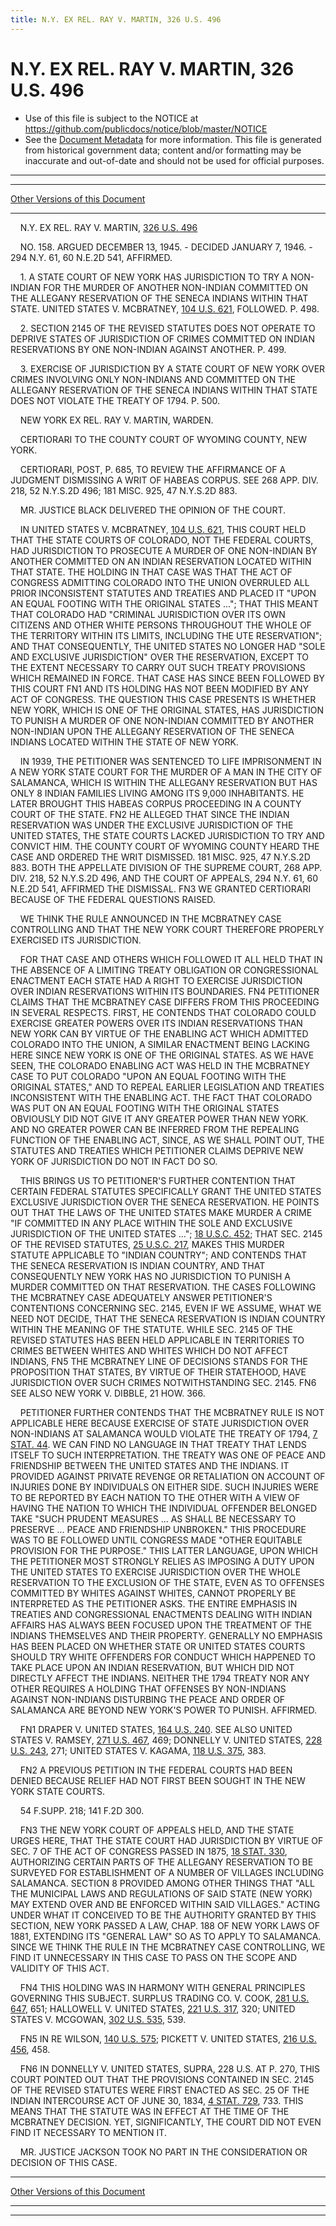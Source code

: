 ```yaml
---
title: N.Y. EX REL. RAY V. MARTIN, 326 U.S. 496
---
```


# N.Y. EX REL. RAY V. MARTIN, 326 U.S. 496

* Use of this file is subject to the NOTICE at https://github.com/publicdocs/notice/blob/master/NOTICE
* See the [Document Metadata](../../../index.md) for more information.
  This file is generated from historical government data; content and/or formatting may be inaccurate and out-of-date and should not be used for official purposes.

----------
----------

[Other Versions of this Document](https://publicdocs.github.io/go/links?ns=uslm-x&ref=%2Fus%2Fcourts%2Fscotus%2FusReporter%2F326%2F496)

----------

    N.Y. EX REL. RAY V. MARTIN, [326 U.S. 496][/us/courts/scotus/usReporter/326/496]

    NO. 158.  ARGUED DECEMBER 13, 1945.  - DECIDED JANUARY 7, 1946.  - 294 N.Y. 61, 60 N.E.2D 541, AFFIRMED.

    1.  A STATE COURT OF NEW YORK HAS JURISDICTION TO TRY A NON-INDIAN FOR THE MURDER OF ANOTHER NON-INDIAN COMMITTED ON THE ALLEGANY RESERVATION OF THE SENECA INDIANS WITHIN THAT STATE.  UNITED STATES V. MCBRATNEY, [104 U.S. 621][/us/courts/scotus/usReporter/104/621], FOLLOWED.  P. 498.

    2.  SECTION 2145 OF THE REVISED STATUTES DOES NOT OPERATE TO DEPRIVE STATES OF JURISDICTION OF CRIMES COMMITTED ON INDIAN RESERVATIONS BY ONE NON-INDIAN AGAINST ANOTHER.  P. 499.

    3.  EXERCISE OF JURISDICTION BY A STATE COURT OF NEW YORK OVER CRIMES INVOLVING ONLY NON-INDIANS AND COMMITTED ON THE ALLEGANY RESERVATION OF THE SENECA INDIANS WITHIN THAT STATE DOES NOT VIOLATE THE TREATY OF 1794.  P. 500.

    NEW YORK EX REL. RAY V. MARTIN, WARDEN.

    CERTIORARI TO THE COUNTY COURT OF WYOMING COUNTY, NEW YORK.

    CERTIORARI, POST, P. 685, TO REVIEW THE AFFIRMANCE OF A JUDGMENT DISMISSING A WRIT OF HABEAS CORPUS.  SEE 268 APP. DIV. 218, 52 N.Y.S.2D 496; 181 MISC. 925, 47 N.Y.S.2D 883.

    MR. JUSTICE BLACK DELIVERED THE OPINION OF THE COURT.

    IN UNITED STATES V. MCBRATNEY, [104 U.S. 621][/us/courts/scotus/usReporter/104/621], THIS COURT HELD THAT THE STATE COURTS OF COLORADO, NOT THE FEDERAL COURTS, HAD JURISDICTION TO PROSECUTE A MURDER OF ONE NON-INDIAN BY ANOTHER COMMITTED ON AN INDIAN RESERVATION LOCATED WITHIN THAT STATE.  THE HOLDING IN THAT CASE WAS THAT THE ACT OF CONGRESS ADMITTING COLORADO INTO THE UNION OVERRULED ALL PRIOR INCONSISTENT STATUTES AND TREATIES AND PLACED IT "UPON AN EQUAL FOOTING WITH THE ORIGINAL STATES  ..."; THAT THIS MEANT THAT COLORADO HAD "CRIMINAL JURISDICTION OVER ITS OWN CITIZENS AND OTHER WHITE PERSONS THROUGHOUT THE WHOLE OF THE TERRITORY WITHIN ITS LIMITS, INCLUDING THE UTE RESERVATION"; AND THAT CONSEQUENTLY, THE UNITED STATES NO LONGER HAD "SOLE AND EXCLUSIVE JURISDICTION" OVER THE RESERVATION, EXCEPT TO THE EXTENT NECESSARY TO CARRY OUT SUCH TREATY PROVISIONS WHICH REMAINED IN FORCE.  THAT CASE HAS SINCE BEEN FOLLOWED BY THIS COURT  FN1  AND ITS HOLDING HAS NOT BEEN MODIFIED BY ANY ACT OF CONGRESS.  THE QUESTION THIS CASE PRESENTS IS WHETHER NEW YORK, WHICH IS ONE OF THE ORIGINAL STATES, HAS JURISDICTION TO PUNISH A MURDER OF ONE NON-INDIAN COMMITTED BY ANOTHER NON-INDIAN UPON THE ALLEGANY RESERVATION OF THE SENECA INDIANS LOCATED WITHIN THE STATE OF NEW YORK.

    IN 1939, THE PETITIONER WAS SENTENCED TO LIFE IMPRISONMENT IN A NEW YORK STATE COURT FOR THE MURDER OF A MAN IN THE CITY OF SALAMANCA, WHICH IS WITHIN THE ALLEGANY RESERVATION BUT HAS ONLY 8 INDIAN FAMILIES LIVING AMONG ITS 9,000 INHABITANTS.  HE LATER BROUGHT THIS HABEAS CORPUS PROCEEDING IN A COUNTY COURT OF THE STATE.  FN2  HE ALLEGED THAT SINCE THE INDIAN RESERVATION WAS UNDER THE EXCLUSIVE JURISDICTION OF THE UNITED STATES, THE STATE COURTS LACKED JURISDICTION TO TRY AND CONVICT HIM.  THE COUNTY COURT OF WYOMING COUNTY HEARD THE CASE AND ORDERED THE WRIT DISMISSED.  181 MISC. 925, 47 N.Y.S.2D 883.  BOTH THE APPELLATE DIVISION OF THE SUPREME COURT, 268 APP. DIV. 218, 52 N.Y.S.2D 496, AND THE COURT OF APPEALS, 294 N.Y. 61, 60 N.E.2D 541, AFFIRMED THE DISMISSAL.  FN3  WE GRANTED CERTIORARI BECAUSE OF THE FEDERAL QUESTIONS RAISED.

    WE THINK THE RULE ANNOUNCED IN THE MCBRATNEY CASE CONTROLLING AND THAT THE NEW YORK COURT THEREFORE PROPERLY EXERCISED ITS JURISDICTION.

    FOR THAT CASE AND OTHERS WHICH FOLLOWED IT ALL HELD THAT IN THE ABSENCE OF A LIMITING TREATY OBLIGATION OR CONGRESSIONAL ENACTMENT EACH STATE HAD A RIGHT TO EXERCISE JURISDICTION OVER INDIAN RESERVATIONS WITHIN ITS BOUNDARIES.  FN4  PETITIONER CLAIMS THAT THE MCBRATNEY CASE DIFFERS FROM THIS PROCEEDING IN SEVERAL RESPECTS.  FIRST, HE CONTENDS THAT COLORADO COULD EXERCISE GREATER POWERS OVER ITS INDIAN RESERVATIONS THAN NEW YORK CAN BY VIRTUE OF THE ENABLING ACT WHICH ADMITTED COLORADO INTO THE UNION, A SIMILAR ENACTMENT BEING LACKING HERE SINCE NEW YORK IS ONE OF THE ORIGINAL STATES.  AS WE HAVE SEEN, THE COLORADO ENABLING ACT WAS HELD IN THE MCBRATNEY CASE TO PUT COLORADO "UPON AN EQUAL FOOTING WITH THE ORIGINAL STATES," AND TO REPEAL EARLIER LEGISLATION AND TREATIES INCONSISTENT WITH THE ENABLING ACT.  THE FACT THAT COLORADO WAS PUT ON AN EQUAL FOOTING WITH THE ORIGINAL STATES OBVIOUSLY DID NOT GIVE IT ANY GREATER POWER THAN NEW YORK.  AND NO GREATER POWER CAN BE INFERRED FROM THE REPEALING FUNCTION OF THE ENABLING ACT, SINCE, AS WE SHALL POINT OUT, THE STATUTES AND TREATIES WHICH PETITIONER CLAIMS DEPRIVE NEW YORK OF JURISDICTION DO NOT IN FACT DO SO.

    THIS BRINGS US TO PETITIONER'S FURTHER CONTENTION THAT CERTAIN FEDERAL STATUTES SPECIFICALLY GRANT THE UNITED STATES EXCLUSIVE JURISDICTION OVER THE SENECA RESERVATION.  HE POINTS OUT THAT THE LAWS OF THE UNITED STATES MAKE MURDER A CRIME "IF COMMITTED IN ANY PLACE WITHIN THE SOLE AND EXCLUSIVE JURISDICTION OF THE UNITED STATES  ..."; [18 U.S.C. 452][/us/usc/t18/s452]; THAT SEC. 2145 OF THE REVISED STATUTES, [25 U.S.C. 217][/us/usc/t25/s217], MAKES THIS MURDER STATUTE APPLICABLE TO "INDIAN COUNTRY"; AND CONTENDS THAT THE SENECA RESERVATION IS INDIAN COUNTRY, AND THAT CONSEQUENTLY NEW YORK HAS NO JURISDICTION TO PUNISH A MURDER COMMITTED ON THAT RESERVATION.  THE CASES FOLLOWING THE MCBRATNEY CASE ADEQUATELY ANSWER PETITIONER'S CONTENTIONS CONCERNING SEC. 2145, EVEN IF WE ASSUME, WHAT WE NEED NOT DECIDE, THAT THE SENECA RESERVATION IS INDIAN COUNTRY WITHIN THE MEANING OF THE STATUTE.  WHILE SEC. 2145 OF THE REVISED STATUTES HAS BEEN HELD APPLICABLE IN TERRITORIES TO CRIMES BETWEEN WHITES AND WHITES WHICH DO NOT AFFECT INDIANS,  FN5  THE MCBRATNEY LINE OF DECISIONS STANDS FOR THE PROPOSITION THAT STATES, BY VIRTUE OF THEIR STATEHOOD, HAVE JURISDICTION OVER SUCH CRIMES NOTWITHSTANDING SEC. 2145.  FN6  SEE ALSO NEW YORK V. DIBBLE, 21 HOW.  366.

    PETITIONER FURTHER CONTENDS THAT THE MCBRATNEY RULE IS NOT APPLICABLE HERE BECAUSE EXERCISE OF STATE JURISDICTION OVER NON-INDIANS AT SALAMANCA WOULD VIOLATE THE TREATY OF 1794, [7 STAT. 44][/us/stat/7/44].  WE CAN FIND NO LANGUAGE IN THAT TREATY THAT LENDS ITSELF TO SUCH INTERPRETATION.  THE TREATY WAS ONE OF PEACE AND FRIENDSHIP BETWEEN THE UNITED STATES AND THE INDIANS.  IT PROVIDED AGAINST PRIVATE REVENGE OR RETALIATION ON ACCOUNT OF INJURIES DONE BY INDIVIDUALS ON EITHER SIDE.  SUCH INJURIES WERE TO BE REPORTED BY EACH NATION TO THE OTHER WITH A VIEW OF HAVING THE NATION TO WHICH THE INDIVIDUAL OFFENDER BELONGED TAKE "SUCH PRUDENT MEASURES  ...  AS SHALL BE NECESSARY TO PRESERVE ...  PEACE AND FRIENDSHIP UNBROKEN."  THIS PROCEDURE WAS TO BE FOLLOWED UNTIL CONGRESS MADE "OTHER EQUITABLE PROVISION FOR THE PURPOSE."  THIS LATTER LANGUAGE, UPON WHICH THE PETITIONER MOST STRONGLY RELIES AS IMPOSING A DUTY UPON THE UNITED STATES TO EXERCISE JURISDICTION OVER THE WHOLE RESERVATION TO THE EXCLUSION OF THE STATE, EVEN AS TO OFFENSES COMMITTED BY WHITES AGAINST WHITES, CANNOT PROPERLY BE INTERPRETED AS THE PETITIONER ASKS.  THE ENTIRE EMPHASIS IN TREATIES AND CONGRESSIONAL ENACTMENTS DEALING WITH INDIAN AFFAIRS HAS ALWAYS BEEN FOCUSED UPON THE TREATMENT OF THE INDIANS THEMSELVES AND THEIR PROPERTY.  GENERALLY NO EMPHASIS HAS BEEN PLACED ON WHETHER STATE OR UNITED STATES COURTS SHOULD TRY WHITE OFFENDERS FOR CONDUCT WHICH HAPPENED TO TAKE PLACE UPON AN INDIAN RESERVATION, BUT WHICH DID NOT DIRECTLY AFFECT THE INDIANS.  NEITHER THE 1794 TREATY NOR ANY OTHER REQUIRES A HOLDING THAT OFFENSES BY NON-INDIANS AGAINST NON-INDIANS DISTURBING THE PEACE AND ORDER OF SALAMANCA ARE BEYOND NEW YORK'S POWER TO PUNISH.  AFFIRMED.

    FN1  DRAPER V. UNITED STATES, [164 U.S. 240][/us/courts/scotus/usReporter/164/240].  SEE ALSO UNITED STATES V. RAMSEY, [271 U.S. 467][/us/courts/scotus/usReporter/271/467], 469; DONNELLY V. UNITED STATES, [228 U.S. 243][/us/courts/scotus/usReporter/228/243], 271; UNITED STATES V. KAGAMA, [118 U.S. 375][/us/courts/scotus/usReporter/118/375], 383.

    FN2  A PREVIOUS PETITION IN THE FEDERAL COURTS HAD BEEN DENIED BECAUSE RELIEF HAD NOT FIRST BEEN SOUGHT IN THE NEW YORK STATE COURTS.

    54 F.SUPP.  218; 141 F.2D 300.

    FN3  THE NEW YORK COURT OF APPEALS HELD, AND THE STATE URGES HERE, THAT THE STATE COURT HAD JURISDICTION BY VIRTUE OF SEC. 7 OF THE ACT OF CONGRESS PASSED IN 1875, [18 STAT. 330][/us/stat/18/330], AUTHORIZING CERTAIN PARTS OF THE ALLEGANY RESERVATION TO BE SURVEYED FOR ESTABLISHMENT OF A NUMBER OF VILLAGES INCLUDING SALAMANCA.  SECTION 8 PROVIDED AMONG OTHER THINGS THAT "ALL THE MUNICIPAL LAWS AND REGULATIONS OF SAID STATE (NEW YORK) MAY EXTEND OVER AND BE ENFORCED WITHIN SAID VILLAGES."  ACTING UNDER WHAT IT CONCEIVED TO BE THE AUTHORITY GRANTED BY THIS SECTION, NEW YORK PASSED A LAW, CHAP. 188 OF NEW YORK LAWS OF 1881, EXTENDING ITS "GENERAL LAW" SO AS TO APPLY TO SALAMANCA.  SINCE WE THINK THE RULE IN THE MCBRATNEY CASE CONTROLLING, WE FIND IT UNNECESSARY IN THIS CASE TO PASS ON THE SCOPE AND VALIDITY OF THIS ACT.

    FN4  THIS HOLDING WAS IN HARMONY WITH GENERAL PRINCIPLES GOVERNING THIS SUBJECT.  SURPLUS TRADING CO. V. COOK, [281 U.S. 647][/us/courts/scotus/usReporter/281/647], 651; HALLOWELL V. UNITED STATES, [221 U.S. 317][/us/courts/scotus/usReporter/221/317], 320; UNITED STATES V. MCGOWAN, [302 U.S. 535][/us/courts/scotus/usReporter/302/535], 539.

    FN5  IN RE WILSON, [140 U.S. 575][/us/courts/scotus/usReporter/140/575]; PICKETT V. UNITED STATES, [216 U.S. 456][/us/courts/scotus/usReporter/216/456], 458.

    FN6  IN DONNELLY V. UNITED STATES, SUPRA, 228 U.S. AT P. 270, THIS COURT POINTED OUT THAT THE PROVISIONS CONTAINED IN SEC. 2145 OF THE REVISED STATUTES WERE FIRST ENACTED AS SEC. 25 OF THE INDIAN INTERCOURSE ACT OF JUNE 30, 1834, [4 STAT. 729][/us/stat/4/729], 733.  THIS MEANS THAT THE STATUTE WAS IN EFFECT AT THE TIME OF THE MCBRATNEY DECISION.  YET, SIGNIFICANTLY, THE COURT DID NOT EVEN FIND IT NECESSARY TO MENTION IT.

    MR. JUSTICE JACKSON TOOK NO PART IN THE CONSIDERATION OR DECISION OF THIS CASE.

----------

[Other Versions of this Document](https://publicdocs.github.io/go/links?ns=uslm-x&ref=%2Fus%2Fcourts%2Fscotus%2FusReporter%2F326%2F496)

----------
----------

[/us/courts/scotus/usReporter/326/496]: https://publicdocs.github.io/go/links?ns=uslm-x&ref=%2Fus%2Fcourts%2Fscotus%2FusReporter%2F326%2F496
[/us/courts/scotus/usReporter/104/621]: https://publicdocs.github.io/go/links?ns=uslm-x&ref=%2Fus%2Fcourts%2Fscotus%2FusReporter%2F104%2F621
[/us/courts/scotus/usReporter/104/621]: https://publicdocs.github.io/go/links?ns=uslm-x&ref=%2Fus%2Fcourts%2Fscotus%2FusReporter%2F104%2F621
[/us/usc/t18/s452]: https://publicdocs.github.io/go/links?ns=uslm&ref=%2Fus%2Fusc%2Ft18%2Fs452
[/us/usc/t25/s217]: https://publicdocs.github.io/go/links?ns=uslm&ref=%2Fus%2Fusc%2Ft25%2Fs217
[/us/stat/7/44]: https://publicdocs.github.io/go/links?ns=uslm&ref=%2Fus%2Fstat%2F7%2F44
[/us/courts/scotus/usReporter/164/240]: https://publicdocs.github.io/go/links?ns=uslm-x&ref=%2Fus%2Fcourts%2Fscotus%2FusReporter%2F164%2F240
[/us/courts/scotus/usReporter/271/467]: https://publicdocs.github.io/go/links?ns=uslm-x&ref=%2Fus%2Fcourts%2Fscotus%2FusReporter%2F271%2F467
[/us/courts/scotus/usReporter/228/243]: https://publicdocs.github.io/go/links?ns=uslm-x&ref=%2Fus%2Fcourts%2Fscotus%2FusReporter%2F228%2F243
[/us/courts/scotus/usReporter/118/375]: https://publicdocs.github.io/go/links?ns=uslm-x&ref=%2Fus%2Fcourts%2Fscotus%2FusReporter%2F118%2F375
[/us/stat/18/330]: https://publicdocs.github.io/go/links?ns=uslm&ref=%2Fus%2Fstat%2F18%2F330
[/us/courts/scotus/usReporter/281/647]: https://publicdocs.github.io/go/links?ns=uslm-x&ref=%2Fus%2Fcourts%2Fscotus%2FusReporter%2F281%2F647
[/us/courts/scotus/usReporter/221/317]: https://publicdocs.github.io/go/links?ns=uslm-x&ref=%2Fus%2Fcourts%2Fscotus%2FusReporter%2F221%2F317
[/us/courts/scotus/usReporter/302/535]: https://publicdocs.github.io/go/links?ns=uslm-x&ref=%2Fus%2Fcourts%2Fscotus%2FusReporter%2F302%2F535
[/us/courts/scotus/usReporter/140/575]: https://publicdocs.github.io/go/links?ns=uslm-x&ref=%2Fus%2Fcourts%2Fscotus%2FusReporter%2F140%2F575
[/us/courts/scotus/usReporter/216/456]: https://publicdocs.github.io/go/links?ns=uslm-x&ref=%2Fus%2Fcourts%2Fscotus%2FusReporter%2F216%2F456
[/us/stat/4/729]: https://publicdocs.github.io/go/links?ns=uslm&ref=%2Fus%2Fstat%2F4%2F729


